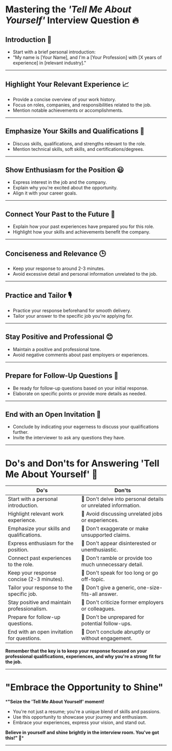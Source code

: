 # Mastering the *'Tell Me About Yourself'* Interview Question 🔥

## **Introduction** 🌟

- Start with a brief personal introduction:
- "My name is [Your Name], and I'm a [Your Profession] with [X years of experience] in [relevant industry]."

---

## **Highlight Your Relevant Experience** 📈

- Provide a concise overview of your work history.
- Focus on roles, companies, and responsibilities related to the job.
- Mention notable achievements or accomplishments.

---


## **Emphasize Your Skills and Qualifications** 💪

- Discuss skills, qualifications, and strengths relevant to the role.
- Mention technical skills, soft skills, and certifications/degrees.

---


## **Show Enthusiasm for the Position** 😃

- Express interest in the job and the company.
- Explain why you're excited about the opportunity.
- Align it with your career goals.

---


## **Connect Your Past to the Future** 🔗

- Explain how your past experiences have prepared you for this role.
- Highlight how your skills and achievements benefit the company.

---


## **Conciseness and Relevance** 🕒

- Keep your response to around 2-3 minutes.
- Avoid excessive detail and personal information unrelated to the job.


---


## **Practice and Tailor** 🎙️

- Practice your response beforehand for smooth delivery.
- Tailor your answer to the specific job you're applying for.

---

## **Stay Positive and Professional** 😊

- Maintain a positive and professional tone.
- Avoid negative comments about past employers or experiences.

---


## **Prepare for Follow-Up Questions** 🤔

- Be ready for follow-up questions based on your initial response.
- Elaborate on specific points or provide more details as needed.

---

## **End with an Open Invitation** 🤝

- Conclude by indicating your eagerness to discuss your qualifications further.
- Invite the interviewer to ask any questions they have.


----

# Do's and Don'ts for Answering 'Tell Me About Yourself' 🌟

| **Do's**                           | **Don'ts**                                       |
|-----------------------------------|--------------------------------------------------|
| Start with a personal introduction.| 🚫 Don't delve into personal details or unrelated information. |
| Highlight relevant work experience.| 🚫 Avoid discussing unrelated jobs or experiences.   |
| Emphasize your skills and qualifications.| 💪 Don't exaggerate or make unsupported claims.   |
| Express enthusiasm for the position.| 🚫 Don't appear disinterested or unenthusiastic.   |
| Connect past experiences to the role.| 🚫 Don't ramble or provide too much unnecessary detail.|
| Keep your response concise (2-3 minutes).| 🚫 Don't speak for too long or go off-topic.       |
| Tailor your response to the specific job.| 🚫 Don't give a generic, one-size-fits-all answer.  |
| Stay positive and maintain professionalism.| 🚫 Don't criticize former employers or colleagues.  |
| Prepare for follow-up questions.    | 🚫 Don't be unprepared for potential follow-ups.  |
| End with an open invitation for questions.| 🚫 Don't conclude abruptly or without engagement.  |

**Remember that the key is to keep your response focused on your professional qualifications, experiences, and why you're a strong fit for the job.**


---

# **"Embrace the Opportunity to Shine"**

***"Seize the 'Tell Me About Yourself' moment!** 

- You're not just a resume; you're a unique blend of skills and passions. 
- Use this opportunity to showcase your journey and enthusiasm. 
- Embrace your experiences, express your vision, and stand out. 

**Believe in yourself and shine brightly in the interview room. You've got this!" 🌟***


----
